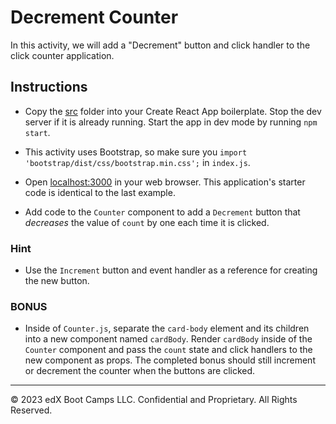 # Decrement Counter

In this activity, we will add a "Decrement" button and click handler to the click counter application.

## Instructions

* Copy the [src](starter/src) folder into your Create React App boilerplate. Stop the dev server if it is already running. Start the app in dev mode by running `npm start`.

* This activity uses Bootstrap, so make sure you `import 'bootstrap/dist/css/bootstrap.min.css';` in `index.js`.

* Open [localhost:3000](http://localhost:3000) in your web browser. This application's starter code is identical to the last example.

* Add code to the `Counter` component to add a `Decrement` button that _decreases_ the value of `count` by one each time it is clicked.

### Hint

* Use the `Increment` button and event handler as a reference for creating the new button.

### BONUS

* Inside of `Counter.js`, separate the `card-body` element and its children into a new component named `cardBody`. Render `cardBody` inside of the `Counter` component and pass the `count` state and click handlers to the new component as props. The completed bonus should still increment or decrement the counter when the buttons are clicked.

---

© 2023 edX Boot Camps LLC. Confidential and Proprietary. All Rights Reserved.
